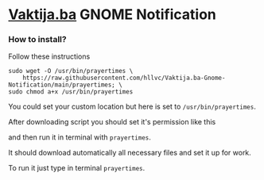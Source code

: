 # [Vaktija.ba](https://vaktija.ba) GNOME Notification

### How to install?
Follow these instructions
```
sudo wget -O /usr/bin/prayertimes \
	https://raw.githubusercontent.com/hllvc/Vaktija.ba-Gnome-Notification/main/prayertimes; \
sudo chmod a+x /usr/bin/prayertimes
```
You could set your custom location but here is set to `/usr/bin/prayertimes`.

After downloading script you should set it's permission like this

and then run it in terminal with `prayertimes`.

It should download automatically all necessary files and set it up for work.

To run it just type in terminal `prayertimes`.
